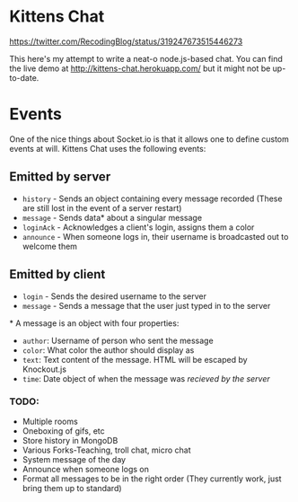 Kittens Chat
============

https://twitter.com/RecodingBlog/status/319247673515446273

This here's my attempt to write a neat-o node.js-based chat.  You can find the live demo at http://kittens-chat.herokuapp.com/ but it might not be up-to-date.

Events
======

One of the nice things about Socket.io is that it allows one to define custom events at will.  Kittens Chat uses the following events:

## Emitted by server
 - `history` - Sends an object containing every message recorded (These are still lost in the event of a server restart)
 - `message` - Sends data* about a singular message
 - `loginAck` - Acknowledges a client's login, assigns them a color
 - `announce` - When someone logs in, their username is broadcasted out to welcome them
 
## Emitted by client
 - `login` - Sends the desired username to the server
 - `message` - Sends a message that the user just typed in to the server

\* A message is an object with four properties:
 - `author`: Username of person who sent the message
 - `color`: What color the author should display as
 - `text`: Text content of the message.  HTML will be escaped by Knockout.js
 - `time`: Date object of when the message was *recieved by the server*

### TODO:
 - Multiple rooms
 - Oneboxing of gifs, etc
 - Store history in MongoDB
 - Various Forks-Teaching, troll chat, micro chat
 - System message of the day
 - Announce when someone logs on
 - Format all messages to be in the right order (They currently work, just bring them up to standard)